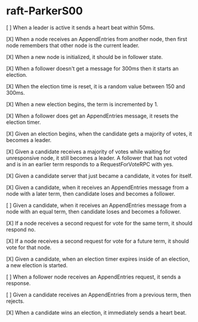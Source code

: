 ﻿# raft-ParkerS00
[ ] When a leader is active it sends a heart beat within 50ms.

[X] When a node receives an AppendEntries from another node, then first node remembers that other node is the current leader.

[X] When a new node is initialized, it should be in follower state.

[X] When a follower doesn't get a message for 300ms then it starts an election.

[X] When the election time is reset, it is a random value between 150 and 300ms.

[X] When a new election begins, the term is incremented by 1.

[X] When a follower does get an AppendEntries message, it resets the election timer. 

[X] Given an election begins, when the candidate gets a majority of votes, it becomes a leader. 

[X] Given a candidate receives a majority of votes while waiting for unresponsive node, it still becomes a leader.
A follower that has not voted and is in an earlier term responds to a RequestForVoteRPC with yes. 

[X] Given a candidate server that just became a candidate, it votes for itself.

[X] Given a candidate, when it receives an AppendEntries message from a node with a later term, then candidate loses and becomes a follower.

[ ] Given a candidate, when it receives an AppendEntries message from a node with an equal term, then candidate loses and becomes a follower.

[X] If a node receives a second request for vote for the same term, it should respond no. 

[X] If a node receives a second request for vote for a future term, it should vote for that node.

[X] Given a candidate, when an election timer expires inside of an election, a new election is started.

[ ] When a follower node receives an AppendEntries request, it sends a response.

[ ] Given a candidate receives an AppendEntries from a previous term, then rejects.

[X] When a candidate wins an election, it immediately sends a heart beat.
